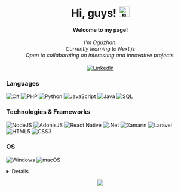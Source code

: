 <h1 align="center">Hi, guys! <img src="https://github-production-user-asset-6210df.s3.amazonaws.com/24524555/238178097-766d336d-b87d-44ba-807c-c51de2bc6b4d.gif" width="28px" alt="👋"></h1>

<p align="center">
    <b>Welcome to my page!</b><br><br>
    <i>
        I'm Oguzhan.<br>
        Currently learning to Next.js<br>
        Open to collaborating on interesting and innovative projects.<br>
    </i><br>
    <a href="https://www.linkedin.com/in/salih-oğuzhan-ozturk-7b9483270/">
        <img src="https://img.shields.io/badge/LinkedIn-blue?style=flat-square&logo=linkedin" alt="LinkedIn">
    </a>
    </a>
</p>

### Languages
![C#](https://img.shields.io/badge/c%23-%23239120.svg?style=for-the-badge&logo=c-sharp&logoColor=white)
![PHP](https://img.shields.io/badge/php-%23777BB4.svg?style=for-the-badge&logo=php&logoColor=white)
![Python](https://img.shields.io/badge/python-black?style=for-the-badge&logo=python)
![JavaScript](https://img.shields.io/badge/javascript-black?style=for-the-badge&logo=javascript)
![Java](https://img.shields.io/badge/java-black?style=for-the-badge&logo=openjdk)
![SQL](https://img.shields.io/badge/sql-black?style=for-the-badge&logo=mysql)

### Technologies & Frameworks
![NodeJS](https://img.shields.io/badge/node.js-6DA55F?style=for-the-badge&logo=node.js&logoColor=white)
![AdonisJS](https://img.shields.io/badge/adonisjs-%23220052.svg?style=for-the-badge&logo=adonisjs&logoColor=white)
![React Native](https://img.shields.io/badge/react_native-%2320232a.svg?style=for-the-badge&logo=react&logoColor=%2361DAFB)
![.Net](https://img.shields.io/badge/.NET-5C2D91?style=for-the-badge&logo=.net&logoColor=white)
![Xamarin](https://img.shields.io/badge/Xamarin-3199DC?style=for-the-badge&logo=xamarin&logoColor=white)
![Laravel](https://img.shields.io/badge/laravel-%23FF2D20.svg?style=for-the-badge&logo=laravel&logoColor=white)
![HTML5](https://img.shields.io/badge/html5-black?style=for-the-badge&logo=html5)
![CSS3](https://img.shields.io/badge/css3-black?style=for-the-badge&logo=css3)

### OS
![Windows](https://img.shields.io/badge/Windows-black?style=for-the-badge&logo=Windows)
![macOS](https://img.shields.io/badge/mac%20os-000000?style=for-the-badge&logo=macos&logoColor=F0F0F0)

<details>
<p align="center">
  <a href="https://github.com/alpaguz">
    <img src="http://github-profile-summary-cards.vercel.app/api/cards/profile-details?username=alpaguz&theme=transparent" />
  </a>
  <a href="https://github.com/alpaguz">
    <img src="https://github-readme-streak-stats.herokuapp.com/?user=alpaguz&hide_border=true&card_width=338&theme=transparent" />
  </a>
  <a href="https://github.com/alpaguz">
    <img src="http://github-profile-summary-cards.vercel.app/api/cards/stats?username=alpaguz&theme=transparent" />
  </a>
  <a href="https://github.com/alpaguz">
    <img src="https://github-readme-stats.vercel.app/api/top-langs/?username=alpaguz&langs_count=10&exclude_repo=&hide=jupyter%20notebook,vim%20script,cmake,makefile,batchfile,emacs%20lisp,css,html&layout=default&card_width=699&hide_border=true&theme=transparent" />
  </a>
</p>
</details>

<p align="center">
  <a href="https://github.com/alpaguz">
    <img src="https://komarev.com/ghpvc/?username=alpaguz&color=blue&style=flat)" />
  </a>
</p>
<!--

- 🔭 I’m currently working on ...
- 🌱 I’m currently learning ...
- 👯 I’m looking to collaborate on ...
- 🤔 I’m looking for help with ...
- 💬 Ask me about ...
- 📫 How to reach me: ...
- 😄 Pronouns: ...
- ⚡ Fun fact: ...
-->
